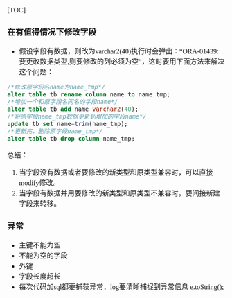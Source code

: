 <font face="SimSun" size=3>

[TOC]

### 在有值得情况下修改字段

- 假设字段有数据，则改为varchar2(40)执行时会弹出：“ORA-01439:要更改数据类型,则要修改的列必须为空”，这时要用下面方法来解决这个问题：

~~~sql
/*修改原字段名name为name_tmp*/
alter table tb rename column name to name_tmp;
/*增加一个和原字段名同名的字段name*/
alter table tb add name varchar2(40);
/*将原字段name_tmp数据更新到增加的字段name*/
update tb set name=trim(name_tmp);
/*更新完，删除原字段name_tmp*/
alter table tb drop column name_tmp;
~~~

总结：
1. 当字段没有数据或者要修改的新类型和原类型兼容时，可以直接modify修改。
2. 当字段有数据并用要修改的新类型和原类型不兼容时，要间接新建字段来转移。

### 异常

- 主键不能为空
- 不能为空的字段
- 外键
- 字段长度超长
- 每次代码加sql都要捕获异常，log要清晰捕捉到异常信息 e.toString();

</font>